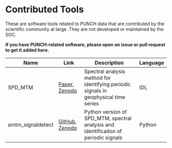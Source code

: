 # Contributed Tools

These are software tools related to PUNCH data that are contributed by the scientific community at large. 
They are not developed or maintained by the SOC. 

**If you have PUNCH-related software, please open an issue or pull request to get it added here.**

| Name  | Link |  Description | Language |
| ------------- | ------------- |  ---- | ----- | 
| SPD_MTM | [Paper](https://agupubs.onlinelibrary.wiley.com/doi/10.1029/2020JA028748), [Zenodo](https://zenodo.org/records/3703168) | Spectral analysis method for identifying periodic signals in geophysical time series | IDL |
| amtm_signaldetect | [GitHub](https://github.com/hsalinasGIT/amtm_signaldetect), [Zenodo](https://zenodo.org/records/14774371) | Python version of SPD_MTM, spectral analysis and identificaiton of periodic signals | Python |

